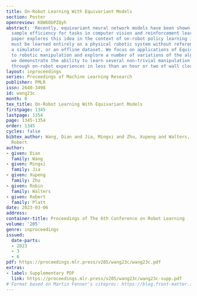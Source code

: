 ```yaml
---
title: On-Robot Learning With Equivariant Models
section: Poster
openreview: K8W6ObPZQyh
abstract: 'Recently, equivariant neural network models have been shown to improve
  sample efficiency for tasks in computer vision and reinforcement learning. This
  paper explores this idea in the context of on-robot policy learning in which a policy
  must be learned entirely on a physical robotic system without reference to a model,
  a simulator, or an offline dataset. We focus on applications of Equivariant SAC
  to robotic manipulation and explore a number of variations of the algorithm. Ultimately,
  we demonstrate the ability to learn several non-trivial manipulation tasks completely
  through on-robot experiences in less than an hour or two of wall clock time. '
layout: inproceedings
series: Proceedings of Machine Learning Research
publisher: PMLR
issn: 2640-3498
id: wang23c
month: 0
tex_title: On-Robot Learning With Equivariant Models
firstpage: 1345
lastpage: 1354
page: 1345-1354
order: 1345
cycles: false
bibtex_author: Wang, Dian and Jia, Mingxi and Zhu, Xupeng and Walters, Robin and Platt,
  Robert
author:
- given: Dian
  family: Wang
- given: Mingxi
  family: Jia
- given: Xupeng
  family: Zhu
- given: Robin
  family: Walters
- given: Robert
  family: Platt
date: 2023-03-06
address:
container-title: Proceedings of The 6th Conference on Robot Learning
volume: '205'
genre: inproceedings
issued:
  date-parts:
  - 2023
  - 3
  - 6
pdf: https://proceedings.mlr.press/v205/wang23c/wang23c.pdf
extras:
- label: Supplementary PDF
  link: https://proceedings.mlr.press/v205/wang23c/wang23c-supp.pdf
# Format based on Martin Fenner's citeproc: https://blog.front-matter.io/posts/citeproc-yaml-for-bibliographies/
---
```

